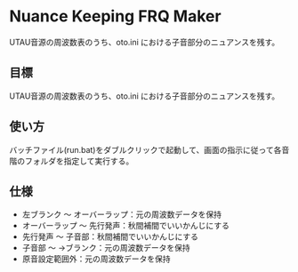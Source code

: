 
# Nuance Keeping FRQ Maker
UTAU音源の周波数表のうち、oto.ini における子音部分のニュアンスを残す。

## 目標
UTAU音源の周波数表のうち、oto.ini における子音部分のニュアンスを残す。

## 使い方
バッチファイル(run.bat)をダブルクリックで起動して、画面の指示に従って各音階のフォルダを指定して実行する。

## 仕様
- 左ブランク ～ オーバーラップ：元の周波数データを保持
- オーバーラップ ～ 先行発声：秋間補間でいいかんじにする
- 先行発声 ～ 子音部：秋間補間でいいかんじにする
- 子音部 ～ →ブランク：元の周波数データを保持
- 原音設定範囲外：元の周波数データを保持
